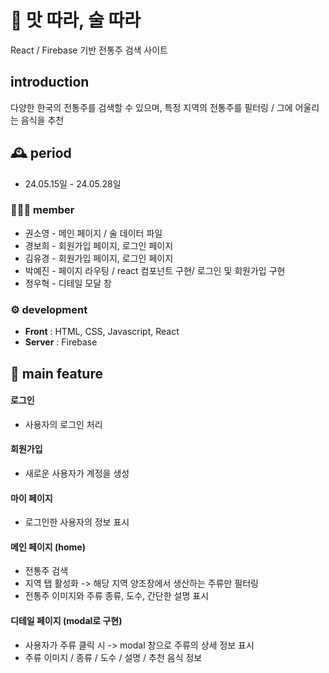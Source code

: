 # 🍶 맛 따라, 술 따라
React / Firebase 기반 전통주 검색 사이트


## introduction
다양한 한국의 전통주를 검색할 수 있으며, 특정 지역의 전통주를 필터링 / 그에 어울리는 음식을 추천
<br>

## 🕰️ period
* 24.05.15일 - 24.05.28일

### 🧑‍🤝‍🧑 member
 -  권소영 - 메인 페이지 / 술 데이터 파일
 -  경보희 - 회원가입 페이지, 로그인 페이지
 -  김유경 - 회원가입 페이지, 로그인 페이지
 -  박예진 - 페이지 라우팅 / react 컴포넌트 구현/ 로그인 및 회원가입 구현
 -  정우혁 - 디테일 모달 창  

### ⚙️ development
- **Front** : HTML, CSS, Javascript, React
- **Server** : Firebase

## 📌 main feature
#### 로그인 
- 사용자의 로그인 처리
#### 회원가입 
- 새로운 사용자가 계정을 생성
#### 마이 페이지
- 로그인한 사용자의 정보 표시
#### 메인 페이지 (home) 
- 전통주 검색
- 지역 탭 활성화 -> 해당 지역 양조장에서 생산하는 주류만 필터링
- 전통주 이미지와 주류 종류, 도수, 간단한 설명 표시
#### 디테일 페이지 (modal로 구현) 
- 사용자가 주류 클릭 시 -> modal 창으로 주류의 상세 정보 표시
- 주류 이미지 / 종류 / 도수 / 설명 / 추천 음식 정보
